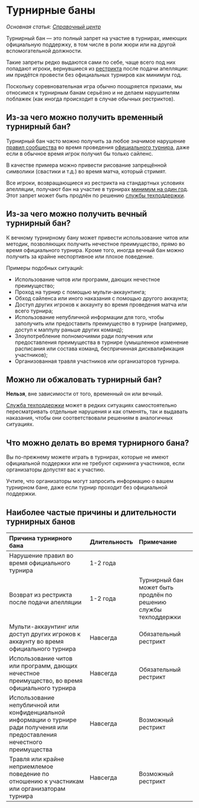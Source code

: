 # Турнирные баны

*Основная статья: [Справочный центр](/wiki/Help_centre)*

Турнирный бан — это полный запрет на участие в турнирах, имеющих официальную поддержку, в том числе в роли жюри или на другой вспомогательной должности.

Такие запреты редко выдаются сами по себе, чаще всего под них попадают игроки, вернувшиеся из [рестрикта](/wiki/Help_centre/Account_restrictions) после подачи апелляции: им придётся провести без официальных турниров как минимум год.

Поскольку соревновательная игра обычно поощряется призами, мы относимся к турнирным банам серьёзно и не делаем нарушителям поблажек (как иногда происходит в случае обычных рестриктов).

## Из-за чего можно получить временный турнирный бан?

Турнирный бан часто можно получить за любое значимое нарушение [правил сообщества](/wiki/Rules) во время проведения [официального турнира](/wiki/Tournaments/Official_support), даже если в обычное время игрок получил бы только сайленс.

В качестве примера можно привести рисование запрещённой символики (свастики и т.д.) во время матча, который стримят.

Все игроки, возвращающиеся из рестрикта на стандартных условиях апелляции, получают бан на участие в турнирах [минимум на один год](/wiki/Help_centre/Account_restrictions#наиболее-частые-причины-рестрикта-и-кулдауны). Этот запрет может быть продлён по решению [службы техподдержки](/wiki/People/The_Team/Account_support_team).

## Из-за чего можно получить вечный турнирный бан?

К вечному турнирному бану может привести использование читов или методик, позволяющих получить нечестное преимущество, прямо во время официального турнира. Кроме того, иногда вечный бан можно получить за крайне неспортивное или плохое поведение.

Примеры подобных ситуаций:

- Использование читов или программ, дающих нечестное преимущество;
- Проход на турнир с помощью мульти-аккаунтинга;
- Обход сайленса или иного наказания с помощью другого аккаунта;
- Доступ других игроков к аккаунту во время проведения матча или всего турнира;
- Использование непубличной информации для того, чтобы заполучить или предоставить преимущество в турнире (например, доступ к маппулу раньше других команд);
- Злоупотребление полномочиями ради получения или предоставления преимущества в турнире (умышленное изменение расписания или состава команд, беспричинная дисквалификация участников);
- Организованная травля участников или организаторов турнира.

## Можно ли обжаловать турнирный бан?

**Нельзя**, вне зависимости от того, временный он или вечный.

[Служба техподдержки](/wiki/People/The_Team/Account_support_team) может в редких ситуациях самостоятельно пересматривать отдельные нарушения и как отменять, так и выдавать наказания, чтобы они соответствовали решениям в аналогичных ситуациях.

## Что можно делать во время турнирного бана?

Вы по-прежнему можете играть в турнирах, которые не имеют официальной поддержки или не требуют скрининга участников, если организаторы допустят вас к участию.

Учтите, что организаторы могут запросить информацию о вашем турнирном бане, даже если турнир проходит без официальной поддержки.

## Наиболее частые причины и длительности турнирных банов

| Причина турнирного бана | Длительность | Примечание |
| :-- | :-- | :-- |
| Нарушение правил во время официального турнира | 1-2 года |  |
| Возврат из рестрикта после подачи апелляции | 1-2 года | Турнирный бан может быть продлён по решению службы техподдержки |
| Мульти-аккаунтинг или доступ других игроков к аккаунту во время официального турнира | Навсегда | Обязательный рестрикт |
| Использование читов или программ, дающих нечестное преимущество, во время официального турнира | Навсегда | Обязательный рестрикт |
| Использование непубличной или конфиденциальной информации о турнире ради получения или предоставления нечестного преимущества | Навсегда | Возможный рестрикт |
| Травля или крайне неприемлемое поведение по отношению к участникам или организаторам турнира | Навсегда | Возможный рестрикт |
